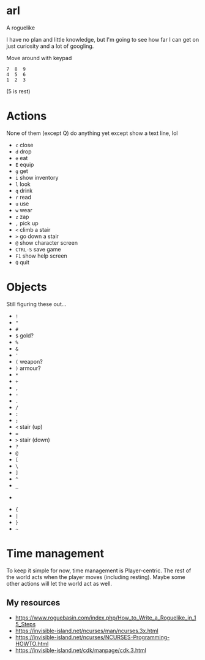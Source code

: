 # arl
A roguelike

I have no plan and little knowledge, but I'm going to see how far I can get on just curiosity and a lot of googling.

Move around with keypad
```
7  8  9
4  5  6
1  2  3
```
(5 is rest)

# Actions
None of them (except Q) do anything yet except show a text line, lol

- `c` close
- `d` drop
- `e` eat
- `E` equip
- `g` get
- `i` show inventory
- `l` look
- `q` drink
- `r` read
- `u` use
- `w` wear
- `z` zap
- `,` pick up
- `<` climb a stair
- `>` go down a stair
- `@` show character screen
- `CTRL-S` save game
- `F1` show help screen
- `Q` quit

# Objects
Still figuring these out...
- `!`
- `"`
- `#`
- `$` gold?
- `%`
- `&`
- `'`
- `(` weapon?
- `)` armour?
- `*`
- `+`
- `,`
- `-`
- `.`
- `/`
- `:`
- `;`
- `<` stair (up)
- `=`
- `>` stair (down)
- `?`
- `@`
- `[`
- `\`
- `]`
- `^`
- `_`
- ```
- `{`
- `|`
- `}`
- `~`

# Time management
To keep it simple for now, time management is Player-centric. The rest of the world acts when the player moves (including resting). Maybe some other actions will let the world act as well.

## My resources

- https://www.roguebasin.com/index.php/How_to_Write_a_Roguelike_in_15_Steps
- https://invisible-island.net/ncurses/man/ncurses.3x.html
- https://invisible-island.net/ncurses/NCURSES-Programming-HOWTO.html
- https://invisible-island.net/cdk/manpage/cdk.3.html
